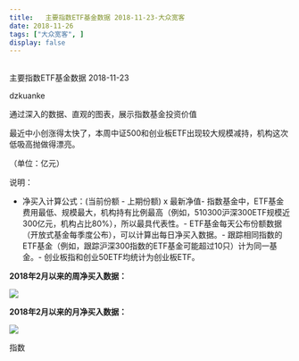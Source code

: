```yaml
---
title:   主要指数ETF基金数据 2018-11-23-大众宽客
date: 2018-11-26
tags: ["大众宽客", ]
display: false
---
```



## 



主要指数ETF基金数据 2018-11-23




dzkuanke




通过深入的数据、直观的图表，展示指数基金投资价值


最近中小创涨得太快了，本周中证500和创业板ETF出现较大规模减持，机构这次低吸高抛做得漂亮。



（单位：亿元）

说明：
- 净买入计算公式：(当前份额 - 上期份额) x 最新净值- 指数基金中，ETF基金费用最低、规模最大，机构持有比例最高（例如，510300沪深300ETF规模近300亿元，机构占比80%），所以最具代表性。- ETF基金每天公布份额数据（开放式基金每季度公布），可以计算出每日净买入数据。- 跟踪相同指数的ETF基金（例如，跟踪沪深300指数的ETF基金可能超过10只）计为同一基金。- 创业板指和创业50ETF均统计为创业板ETF。


**2018年2月以来的****周****净买入数据：**

<img class="" data-copyright="0" data-ratio="0.6" data-s="300,640" src="https://mmbiz.qpic.cn/mmbiz_png/PKw3FQPmhIjlicTbytkpEMc4H11tbQV42km5Bk9dh1R05sY57ChrImfNejcqQmTvVYoNQBs19iaxTbxK14hrtA7A/640?wx_fmt=png" data-type="png" data-w="2000" style=""/>





**2018年2月以来的****月****净买入数据：**

<img class="" data-copyright="0" data-ratio="0.6" data-s="300,640" src="https://mmbiz.qpic.cn/mmbiz_png/PKw3FQPmhIjlicTbytkpEMc4H11tbQV42vryic5gwoQZz0Uqne2PxuawWZXBVgkQEv06Geia2C6iaS2KQzIxQvqHBg/640?wx_fmt=png" data-type="png" data-w="2000" style=""/>





指数